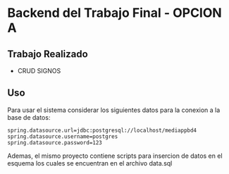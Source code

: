 # Backend del Trabajo Final - OPCION A

## Trabajo Realizado
* CRUD SIGNOS

## Uso
Para usar el sistema considerar los siguientes datos para la conexion a la base de datos:

```
spring.datasource.url=jdbc:postgresql://localhost/mediappbd4
spring.datasource.username=postgres
spring.datasource.password=123
```

Ademas, el mismo proyecto contiene scripts para insercion  de datos en el esquema los cuales se encuentran en el archivo data.sql

